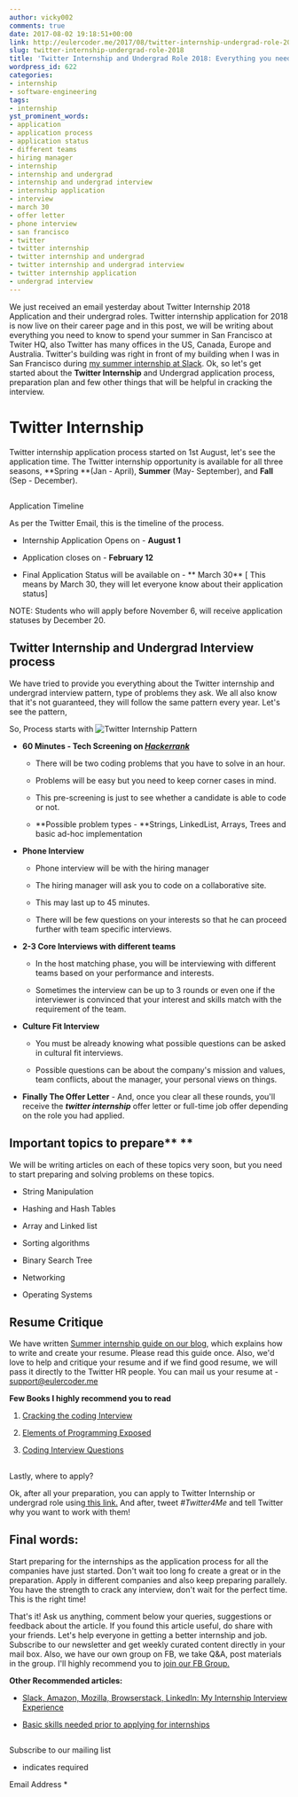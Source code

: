 ```yaml
---
author: vicky002
comments: true
date: 2017-08-02 19:18:51+00:00
link: http://eulercoder.me/2017/08/twitter-internship-undergrad-role-2018/
slug: twitter-internship-undergrad-role-2018
title: 'Twitter Internship and Undergrad Role 2018: Everything you need to know'
wordpress_id: 622
categories:
- internship
- software-engineering
tags:
- internship
yst_prominent_words:
- application
- application process
- application status
- different teams
- hiring manager
- internship
- internship and undergrad
- internship and undergrad interview
- internship application
- interview
- march 30
- offer letter
- phone interview
- san francisco
- twitter
- twitter internship
- twitter internship and undergrad
- twitter internship and undergrad interview
- twitter internship application
- undergrad interview
---
```


We just received an email yesterday about Twitter Internship 2018 Application and their undergrad roles. Twitter internship application for 2018 is now live on their career page and in this post, we will be writing about everything you need to know to spend your summer in San Francisco at Twiter HQ, also Twitter has many offices in the US, Canada, Europe and Australia. Twitter's building was right in front of my building when I was in San Francisco during [my summer internship at Slack](http://eulercoder.me/2017/07/slack-internship-sf-silicon-valley/).  Ok, so let's get started about the **Twitter Internship** and Undergrad application process, preparation plan and few other things that will be helpful in cracking the interview. 



# 





# Twitter Internship


Twitter internship application process started on 1st August, let's see the application time. The Twitter internship opportunity is available for all three seasons, **Spring **(Jan - April), **Summer** (May- September), and **Fall** (Sep - December). 



##   

Application Timeline


As per the Twitter Email, this is the timeline of the process. 




	
  * Internship Application Opens on - **August 1**

	
  * Application closes on - **February 12**

	
  * Final Application Status will be available on - ** March 30** [ This means by March 30, they will let everyone know about their application status]


NOTE: Students who will apply before November 6, will receive application statuses by December 20.   




## Twitter Internship and Undergrad Interview process


We have tried to provide you everything about the Twitter internship and undergrad interview pattern, type of problems they ask. We all also know that it's not guaranteed, they will follow the same pattern every year. Let's see the pattern,  

  

So, Process starts with  ![Twitter Internship Pattern](http://eulercoder.me/wp-content/uploads/2017/08/Twitter-internship-min.png) 



	
  * **60 Minutes - Tech Screening on [_Hackerrank_](https://www.hackerrank.com)**

	
		
    * There will be two coding problems that you have to solve in an hour.

		
    * Problems will be easy but you need to keep corner cases in mind.

		
    * This pre-screening is just to see whether a candidate is able to code or not.

		
    * **Possible problem types - **Strings, LinkedList, Arrays, Trees and basic ad-hoc implementation

	
	

	
  * **Phone Interview**
	
		
    * Phone interview will be with the hiring manager

		
    * The hiring manager will ask you to code on a collaborative site.

		
    * This may last up to 45 minutes.

		
    * There will be few questions on your interests so that he can proceed further with team specific interviews.

	
	

	
  * **2-3 Core Interviews with different teams**
	
		
    * In the host matching phase, you will be interviewing with different teams based on your performance and interests.

		
    * Sometimes the interview can be up to 3 rounds or even one if the interviewer is convinced that your interest and skills match with the requirement of the team.

	
	

	
  * **Culture Fit Interview**
	
		
    * You must be already knowing what possible questions can be asked in cultural fit interviews.

		
    * Possible questions can be about the company's mission and values, team conflicts, about the manager, your personal views on things. 

	
	

	
  * **Finally The Offer Letter** - And, once you clear all these rounds, you'll receive the _**twitter internship**_ offer letter or full-time job offer depending on the role you had applied.





## Important topics to prepare** **


We will be writing articles on each of these topics very soon, but you need to start preparing and solving problems on these topics.




	
  * String Manipulation

	
  * Hashing and Hash Tables

	
  * Array and Linked list

	
  * Sorting algorithms

	
  * Binary Search Tree

	
  * Networking

	
  * Operating Systems





## Resume Critique


We have written [Summer internship guide on our blog](http://eulercoder.me/2017/07/summer-internship-ultimate-guide/), which explains how to write and create your resume. Please read this guide once. Also, we'd love to help and critique your resume and if we find good resume, we will pass it directly to the Twitter HR people. You can mail us your resume at  -[ support@eulercoder.me](mailto:support@eulercoder.me?subject=Attaching%20resume%20for%20critique%20and%20refferal&body=Hello%20Eulercoder%20Team%2C%20please%20have%20a%20look%20at%20my%20resume.%20) 



**Few Books I highly recommend you to read**






	
  1. ​[Cracking](https://amzn.to/2ul5KaC)[ the coding Interview](https://amzn.to/2ul5KaC)

	
  2. [Elements of Programming Exposed](https://amzn.to/2vtXfPz)

	
  3. ​[Coding](https://amzn.to/2vtJ1ye)[ Interview Questions](https://amzn.to/2vtJ1ye)





##   

Lastly, where to apply?


Ok, after all your preparation, you can apply to Twitter Internship or undergrad role using[ this link.](https://goo.gl/whS8td) And after, tweet _#Twitter4Me_ and tell Twitter why you want to work with them!



##  Final words:


Start preparing for the internships as the application process for all the companies have just started. Don't wait too long fo create a great or in the preparation. Apply in different companies and also keep preparing parallely. You have the strength to crack any interview, don't wait for the perfect time. This is the right time!  

  

That's it! Ask us anything, comment below your queries, suggestions or feedback about the article. If you found this article useful, do share with your friends. Let's help everyone in getting a better internship and job. Subscribe to our newsletter and get weekly curated content directly in your mail box. Also, we have our own group on FB, we take Q&A, post materials in the group. I'll highly recommend you to [join our FB Group.](https://www.facebook.com/groups/eulercoder)   

  

**Other Recommended articles:**




	
  * [Slack, Amazon, Mozilla, Browserstack, LinkedIn: My Internship Interview Experience](http://eulercoder.me/2017/07/slack-amazon-mozilla-linkedin-interview/)

	
  * [Basic skills needed prior to applying for internships ](http://eulercoder.me/2017/07/basic-skills-needed-internship/)
	
	












## 



















##   

Subscribe to our mailing list





* indicates required





Email Address *

































